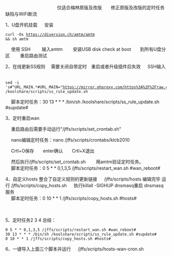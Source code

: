    　      　      　      　      　      　      　      　      　 仅适合梅林原版及改版　　修正原版及改版的定时任务缺陷与WiFi断流

1、U盘开机挂载
   　   安装 <pre><code class="language-html">curl -Os https://diversion.ch/amtm/amtm && sh amtm</code></pre>
   　   使用 SSH 　　 输入amtm　　  安装USB disk check at boot　　到所有U盘分区 　　重启路由测试



2、在线更新SS规则 　需要关闭自带定时　重启或者升级插件后失效
     　   SSH输入
   　      　   <pre><code class="language-html">sed -i 's#^URL_MAIN.*#URL_MAIN="https://mirror.ghproxy.com/https%3A%2F%2Fraw.githubusercontent.com%2Fqxzg%2FActions%2F3.0%2Ffancyss_rules"#g' /koolshare/scripts/ss_rule_update.sh</code></pre>
   　   脚本定时任务：30 13 * * * /bin/sh /koolshare/scripts/ss_rule_update.sh #supdate#


3、定时重启wan

   　   重启路由后需要手动运行"/jffs/scripts/set_crontab.sh"　　

   　   nano编辑定时任务：nano /jffs/scripts/crontabs/klcb2010
 
   　   Crtl+O保存　　enter确认　　Crtl+X退出

   　   然后执行/jffs/scripts/set_crontab.sh 　　用amtm验证定时任务。
   　  
   　   脚本定时任务：0 5 * * 0,1,3,5 /jffs/scripts/restart_wan.sh #wan_reboot#

4、自定义hosts  整合了自定义规则的更新链接
   　   /jffs/scripts/hosts   编辑完毕  运行 /jffs/scripts/copy_hosts.sh
   　   执行killall -SIGHUP dnsmasq重启 dnsmasq 服务  
   　   脚本定时任务：0 10 * * 1 /jffs/scripts/copy_hosts.sh #hosts#

   　  

5、定时任务2 3 4 总结：

<pre><code class="language-html">0 5 * * 0,1,3,5 /jffs/scripts/restart_wan.sh #wan_reboot#
30 13 * * * /bin/sh /koolshare/scripts/ss_rule_update.sh #supdate#
0 10 * * 1 /jffs/scripts/copy_hosts.sh #hosts#</code></pre>


6、一键导入上面三个脚本并运行
   　   /jffs/scripts/hosts-wan-cron.sh
